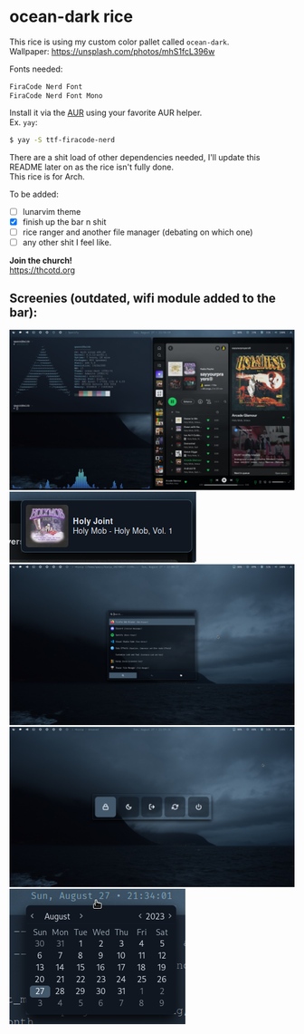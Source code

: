 # ocean-dark rice
This rice is using my custom color pallet called `ocean-dark`. \
Wallpaper: https://unsplash.com/photos/mhS1fcL396w

Fonts needed:
```
FiraCode Nerd Font
FiraCode Nerd Font Mono
```

Install it via the [AUR](https://security.archlinux.org/package/ttf-firacode-nerd) using your favorite AUR helper. \
Ex. `yay`: 
```sh
$ yay -S ttf-firacode-nerd
```

There are a shit load of other dependencies needed, I'll update this README later on as the rice isn't fully done. \
This rice is for Arch.

To be added:
- [ ] lunarvim theme
- [x] finish up the bar n shit
- [ ] rice ranger and another file manager (debating on which one)
- [ ] any other shit I feel like.

**Join the church!** \
https://thcotd.org

## Screenies (outdated, wifi module added to the bar):
![main showcase](./screenshots/main.png)
![notification](./screenshots/notification.png)
![launcher](./screenshots/launcher.png)
![powermenu](./screenshots/powermenu.png)
![calendar](./screenshots/calendar.png)
 
